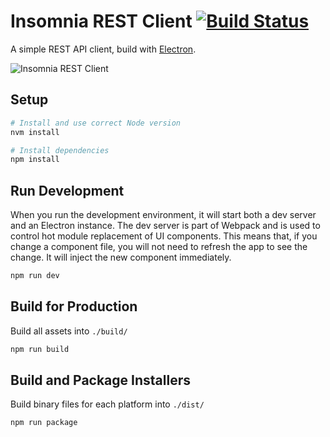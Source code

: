 # Insomnia REST Client [![Build Status](https://travis-ci.com/getinsomnia/app.svg?branch=master)](https://travis-ci.com/getinsomnia/app)

A simple REST API client, build with [Electron](http://electron.atom.io/).

![Insomnia REST Client](https://insomnia.rest/images/docs/promo.png)

## Setup

```bash
# Install and use correct Node version
nvm install 

# Install dependencies
npm install
```

## Run Development

When you run the development environment, it will start both a dev server and an Electron
instance. The dev server is part of Webpack and is used to control hot module replacement
of UI components. This means that, if you change a component file, you will not need to
refresh the app to see the change. It will inject the new component immediately.

```bash
npm run dev
```

## Build for Production

Build all assets into `./build/`

```bash
npm run build
```

## Build and Package Installers

Build binary files for each platform into `./dist/`

```bash
npm run package
```
